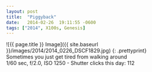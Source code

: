 ```yaml
---
layout: post
title:  "Piggyback"
date:   2014-02-26  19:11:55 -0600
tags: ["2014", X100s, Genesis]
---
```

![{{ page.title }} Image]({{ site.baseurl }}/images/2014/2014_0226_DSCF1829.jpg)
{: .prettyprint}  
Sometimes you just get tired from walking around  
1/60 sec, f/2.0, ISO 1250 - Shutter clicks this day: 112